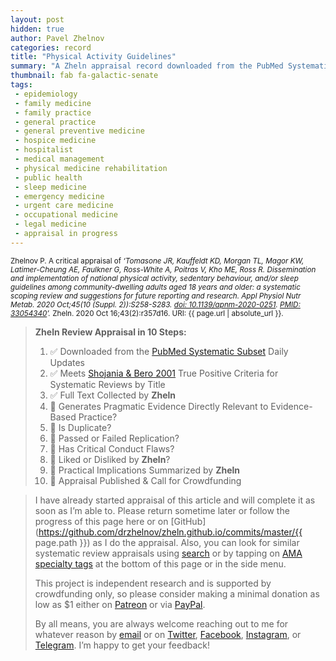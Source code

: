 ```yaml
---
layout: post
hidden: true
author: Pavel Zhelnov
categories: record
title: "Physical Activity Guidelines"
summary: "A Zheln appraisal record downloaded from the PubMed Systematic Subset daily updates."
thumbnail: fab fa-galactic-senate
tags:
 - epidemiology
 - family medicine
 - family practice
 - general practice
 - general preventive medicine
 - hospice medicine
 - hospitalist
 - medical management
 - physical medicine rehabilitation
 - public health
 - sleep medicine
 - emergency medicine
 - urgent care medicine
 - occupational medicine
 - legal medicine
 - appraisal in progress
---
```


<small id="citation">Zhelnov P. A critical appraisal of _‘Tomasone JR, Kauffeldt KD, Morgan TL, Magor KW, Latimer-Cheung AE, Faulkner G, Ross-White A, Poitras V, Kho ME, Ross R. Dissemination and implementation of national physical activity, sedentary behaviour, and/or sleep guidelines among community-dwelling adults aged 18 years and older: a systematic scoping review and suggestions for future reporting and research. Appl Physiol Nutr Metab. 2020 Oct;45(10 (Suppl. 2)):S258-S283. [doi: 10.1139/apnm-2020-0251](https://doi.org/10.1139/apnm-2020-0251). [PMID: 33054340](https://pubmed.gov/33054340)’._ Zheln. 2020 Oct 16;43(2):r357d16. URI: {{ page.url | absolute_url }}.</small>

> **Zheln Review Appraisal in 10 Steps:**
>
> 1. ✅ Downloaded from the [PubMed Systematic Subset](https://github.com/p1m-ortho/qs-global-ortho-search-queries/blob/global-sr-query/README.md) Daily Updates
> 2. ✅ Meets [Shojania & Bero 2001](https://www.researchgate.net/publication/11820967_Taking_Advantage_of_the_Explosion_of_Systematic_Reviews_An_Efficient_MEDLINE_Search_Strategy) True Positive Criteria for Systematic Reviews by Title
> 3. ✅ Full Text Collected by **Zheln**
> 4. 🔄 Generates Pragmatic Evidence Directly Relevant to Evidence-Based Practice?
> 5. 🔄 Is Duplicate?
> 6. 🔄 Passed or Failed Replication?
> 7. 🔄 Has Critical Conduct Flaws?
> 8. 🔄 Liked or Disliked by **Zheln**?
> 9. 🔄 Practical Implications Summarized by **Zheln**
> 10. 🔄 Appraisal Published & Call for Crowdfunding

> I have already started appraisal of this article and will complete it as soon as I’m able to. Please return sometime later or follow the progress of this page here or on [GitHub](https://github.com/drzhelnov/zheln.github.io/commits/master/{{ page.path }}) as I do the appraisal. Also, you can look for similar systematic review appraisals using [search](/search/) or by tapping on [AMA specialty tags](/browse/) at the bottom of this page or in the side menu.
>
> This project is independent research and is supported by crowdfunding only, so please consider making a minimal donation as low as $1 either on [Patreon](https://patreon.com/zheln) or via [PayPal](https://paypal.me/pjelnov).
>
> By all means, you are always welcome reaching out to me for whatever reason by [email](mailto:pavel@zheln.com) or on [Twitter](https://twitter.com/drzhelnov), [Facebook](https://facebook.com/drzhelnov), [Instagram](https://instagram.com/igzheln), or [Telegram](https://t.me/drzhelnov). I’m happy to get your feedback!
